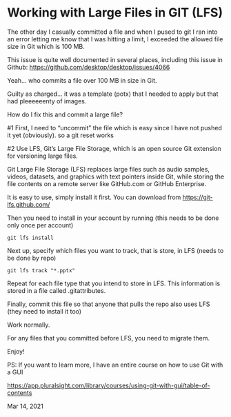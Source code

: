 # Working with Large Files in GIT (LFS)

The other day I casually committed a file and when I pused to git I ran into an error letting me know that I was hitting a limit, I exceeded the allowed file size in Git which is 100 MB.

This issue is quite well documented in several places, including this issue in Github: https://github.com/desktop/desktop/issues/4066

Yeah… who commits a file over 100 MB in size in Git.

Guilty as charged… it was a template (potx) that I needed to apply but that had pleeeeeenty of images.

How do I fix this and commit a large file?

#1 First, I need to “uncommit” the file which is easy since I have not pushed it yet (obviously). so a git reset works

#2 Use LFS, Git’s Large File Storage, which is an open source Git extension for versioning large files.

Git Large File Storage (LFS) replaces large files such as audio samples, videos, datasets, and graphics with text pointers inside Git, while storing the file contents on a remote server like GitHub.com or GitHub Enterprise.

It is easy to use, simply install it first. You can download from https://git-lfs.github.com/

Then you need to install in your account by running (this needs to be done only once per account)

```
git lfs install
```

Next up, specify which files you want to track, that is store, in LFS (needs to be done by repo)

```
git lfs track "*.pptx"
```

Repeat for each file type that you intend to store in LFS. This information is stored in a file called .gitattributes.

Finally, commit this file so that anyone that pulls the repo also uses LFS (they need to install it too)

Work normally.

For any files that you committed before LFS, you need to migrate them.

Enjoy!

PS: If you want to learn more, I have an entire course on how to use Git with a GUI

https://app.pluralsight.com/library/courses/using-git-with-gui/table-of-contents





Mar 14, 2021